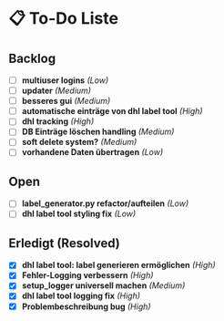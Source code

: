 # 📋 To-Do Liste

## Backlog
- [ ] **multiuser logins** _(Low)_
- [ ] **updater** _(Medium)_
- [ ] **besseres gui** _(Medium)_
- [ ] **automatische einträge von dhl label tool** _(High)_
- [ ] **dhl tracking** _(High)_
- [ ] **DB Einträge löschen handling** _(Medium)_
- [ ] **soft delete system?** _(Medium)_
- [ ] **vorhandene Daten übertragen** _(Low)_

## Open
- [ ] **label_generator.py refactor/aufteilen** _(Low)_
- [ ] **dhl label tool styling fix** _(Low)_

## Erledigt (Resolved)
- [x] **dhl label tool: label generieren ermöglichen** _(High)_
- [x] **Fehler-Logging verbessern** _(High)_
- [x] **setup_logger universell machen** _(Medium)_
- [x] **dhl label tool logging fix** _(High)_
- [x] **Problembeschreibung bug** _(High)_ 